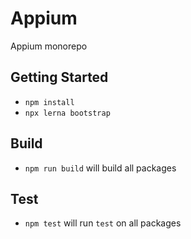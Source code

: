 # Appium

Appium monorepo

## Getting Started
* `npm install`
* `npx lerna bootstrap`

## Build
* `npm run build` will build all packages

## Test
* `npm test` will run `test` on all packages